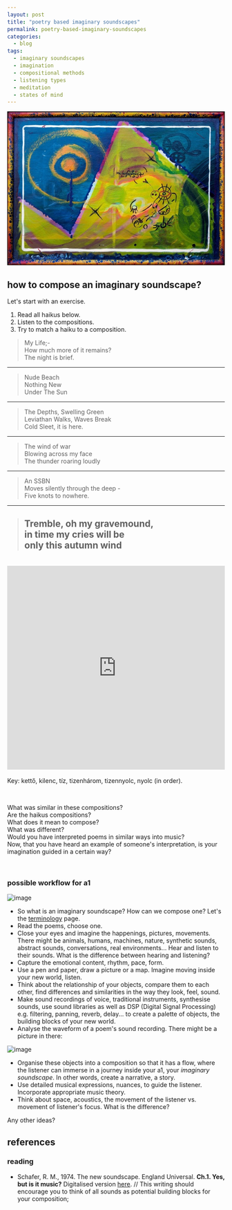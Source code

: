 ```yaml
---
layout: post
title: "poetry based imaginary soundscapes"
permalink: poetry-based-imaginary-soundscapes
categories:
  - blog
tags:
  - imaginary soundscapes
  - imagination
  - compositional methods
  - listening types
  - meditation
  - states of mind
---
```

<!--

todo

### Consider Listening Types

1. Chion;
2. Oliveros;
3. Purves;
4. Meditation `

[plugin:youtube](https://www.youtube.com/watch?v=dSPZZ0b5XCk)

-->

![](/../assets/img/tedor-krisztian-hofstadter-imagination.jpg)

## how to compose an imaginary soundscape?

Let's start with an exercise.

1. Read all haikus below.
2. Listen to the compositions.
3. Try to match a haiku to a composition.


> My Life;-   
> How much more of it remains?   
> The night is brief.    

---



> Nude Beach   
> Nothing New   
> Under The Sun   



---


> The Depths, Swelling Green   
> Leviathan Walks, Waves Break   
> Cold Sleet, it is here.

---

> The wind of war   
> Blowing across my face   
> The thunder roaring loudly   



---

> An SSBN   
> Moves silently through the deep -   
> Five knots to nowhere.   

---

> Tremble, oh my gravemound,   
> in time my cries will be   
> only this autumn wind
> ---

<br>

<iframe style="border: 0; width: 100%; height: 472px;" src="https://bandcamp.com/EmbeddedPlayer/album=3343104669/size=large/bgcol=ffffff/linkcol=63b2cc/artwork=none/transparent=true/" seamless><a href="http://tedor.bandcamp.com/album/m4mi-imaginary-soundscapes-2016" target="_blank" rel="nofollow" class="external-link no-image">M4MI Imaginary Soundscapes 2016 by ARU Music Students</a></iframe>

Key: kettő, kilenc, tíz, tizenhárom, tizennyolc, nyolc (in order).

<br>

What was similar in these compositions?   
Are the haikus compositions?   
What does it mean to compose?   
What was different?   
Would you have interpreted poems in similar ways into music?  
Now, that you have heard an example of someone's interpretation, is your imagination guided in a certain way?

<br>

### possible workflow for a1

![image](http://orig11.deviantart.net/e63b/f/2014/089/6/c/30_03_14_by_sanchiko-d7c8tdf.jpg)

* So what is an imaginary soundscape? How can we compose one? Let's the [terminology](/terminology) page.  
* Read the poems, choose one.
* Close your eyes and imagine the happenings, pictures, movements. There might be animals, humans, machines, nature, synthetic sounds, abstract sounds, conversations, real environments... Hear and listen to their sounds. What is the difference between hearing and listening?
* Capture the emotional content, rhythm, pace, form.
* Use a pen and paper, draw a picture or a map. Imagine moving inside your new world, listen.
* Think about the relationship of your objects, compare them to each other, find differences and similarities in the way they look, feel, sound.
* Make sound recordings of voice, traditional instruments, synthesise sounds, use sound libraries as well as DSP (Digital Signal Processing) e.g. filtering, panning, reverb, delay... to create a palette of objects, the building blocks of your new world.
* Analyse the waveform of a poem's sound recording. There might be a picture in there:

![image](http://img11.deviantart.net/e05f/i/2010/189/4/6/tnyc_waveform_by_hexagonz.jpg)


* Organise these objects into a composition so that it has a flow, where the listener can immerse in a journey inside your a1, your _imaginary soundscape_. In other words, create a narrative, a story.
* Use detailed musical expressions, nuances, to guide the listener. Incorporate appropriate music theory.
* Think about space, acoustics, the movement of the listener vs. movement of listener's focus. What is the difference?

Any other ideas?

## references

### reading

* Schafer, R. M., 1974. The new soundscape. England Universal. **Ch.1. Yes, but is it music?** Digitalised version  [here](http://content.talisaspire.com/anglia/bundles/57e3fc9e4469eefd428b457c). // This writing should encourage you to think of all sounds as potential building blocks for your composition;
